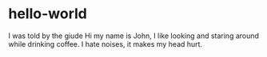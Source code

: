 # hello-world
I was told by the giude
Hi my name is John, I like looking and staring around while drinking coffee. I hate noises, it makes my head hurt. 
